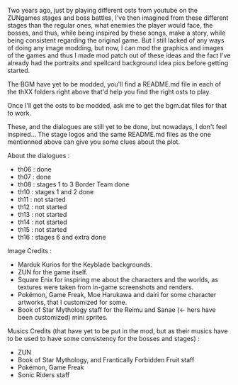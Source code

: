 Two years ago, just by playing different osts from youtube on the ZUNgames stages and boss battles, I've then imagined from these different stages than the regular ones, what enemies the player would face, the bosses, and thus, while being inspired by these songs, make a story, while being consistent regarding the original game. But I still lacked of any ways of doing any image modding, but now, I can mod the graphics and images of the games and thus I made mod patch out of these ideas and the fact I've already had the portraits and spellcard background idea pics before getting started.

The BGM have yet to be modded, you'll find a README.md file in each of the thXX folders right above that'd help you find the right osts to play.

Once I'll get the osts to be modded, ask me to get the bgm.dat files for that to work.                        

These, and the dialogues are still yet to be done, but nowadays, I don't feel inspired... The stage logos and the same README.md files as the one mentionned above can give you some clues about the plot.

About the dialogues :
- th06 : done
- th07 : done
- th08 : stages 1 to 3 Border Team done
- th10 : stages 1 and 2 done
- th11 : not started
- th12 : not started
- th13 : not started
- th14 : not started
- th15 : not started
- th16 : stages 6 and extra done

Image Credits :

- Marduk Kurios for the Keyblade backgrounds. 
- ZUN for the game itself. 
- Square Enix for inspiring me about the characters and the worlds, as textures were taken from in-game screenshots and renders. 
- Pokémon, Game Freak, Moe Harukawa and dairi for some character artworks, that I customized for some. 
- Book of Star Mythology staff for the Reimu and Sanae (<- hers have been customized) mini sprites.

Musics Credits (that have yet to be put in the mod, but as their musics have to be used to have some consistency for the bosses and stages) :

- ZUN 
- Book of Star Mythology, and Frantically Forbidden Fruit staff 
- Pokémon, Game Freak 
- Sonic Riders staff
